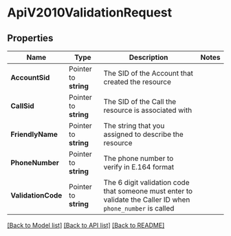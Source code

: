 # ApiV2010ValidationRequest

## Properties

Name | Type | Description | Notes
------------ | ------------- | ------------- | -------------
**AccountSid** | Pointer to **string** | The SID of the Account that created the resource |
**CallSid** | Pointer to **string** | The SID of the Call the resource is associated with |
**FriendlyName** | Pointer to **string** | The string that you assigned to describe the resource |
**PhoneNumber** | Pointer to **string** | The phone number to verify in E.164 format |
**ValidationCode** | Pointer to **string** | The 6 digit validation code that someone must enter to validate the Caller ID  when `phone_number` is called |

[[Back to Model list]](../README.md#documentation-for-models) [[Back to API list]](../README.md#documentation-for-api-endpoints) [[Back to README]](../README.md)


